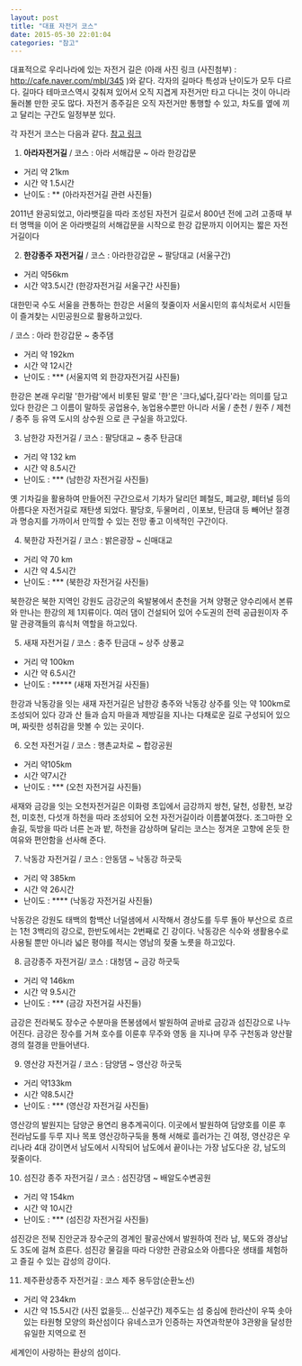 ```yaml
---
layout: post
title: "대표 자전거 코스"
date: 2015-05-30 22:01:04
categories: "참고"
---
```


대표적으로 우리나라에 있는 자전거 길은 (아래 사진 링크 (사진첨부) : http://cafe.naver.com/mbl/345 )와 같다.
각자의 길마다 특성과 난이도가 모두 다르다. 길마다 테마코스역시 갖춰져 
있어서 오직 지겹게 자전거만 타고 다니는 것이 아니라 둘러볼 만한
곳도 많다. 자전거 종주길은 오직 자전거만 통행할 수 있고, 차도를 옆에 
끼고 달리는 구간도 일정부분 있다.

각 자전거 코스는 다음과 같다.
[참고 링크](http://www.riverguide.go.kr/cycleTour/main/index.do?RIVER_CD=RVRH&CRS_NO=41)

1. **아라자전거길** / 코스 : 아라 서해갑문 ~ 아라 한강갑문		
 - 거리 약 21km
 - 시간 약 1.5시간
 - 난이도 : **
(아라자전거길 관련 사진들)

2011년 완공되었고, 아라뱃길을 따라 조성된 자전거 길로서 800년 전에 
고려 고종때 부터 명맥을 이어 온 아라뱃길의 서해갑문을 시작으로 한강
갑문까지 이어지는 짧은 자전거길이다

2. **한강종주 자전거길** / 코스 : 아라한강갑문 ~ 팔당대교
(서울구간) 
 - 거리 약56km 
 - 시간 약3.5시간
(한강자전거길 서울구간 사진들)

대한민국 수도 서울을 관통하는 한강은 서울의 젖줄이자 서울시민의 휴식처로서 
시민들이 즐겨찾는 시민공원으로 활용하고있다.

 / 코스 : 아라 한강갑문 ~ 충주댐
 - 거리 약 192km 
 - 시간 약 12시간 
 - 난이도 : ***
(서울지역 외 한강자전거길 사진들)

한강은 본래 우리말 '한가람'에서 비롯된 말로 '한'은 '크다,넓다,길다'라는
의미를 담고 있다 한강은 그 이름이 말하듯 공업용수, 농업용수뿐만 
아니라 서울 / 춘천 / 원주 / 제천 / 충주 등 유역 도시의 상수원
으로 큰 구실을 하고있다.

3. 남한강 자전거길 / 코스 : 팔당대교 ~ 충주 탄금대
 - 거리 약 132 km
 - 시간 약 8.5시간
 - 난이도 : ***
(남한강 자전거길 사진들)

옛 기차길을 활용하여 만들어진 구간으로서 기차가 달리던 폐철도, 폐교량, 
폐터널 등의 아름다운 자전거길로 재탄생 되었다. 팔당호, 두물머리
, 이포보, 탄금대 등 빼어난 절경과 명승지를 가까이서 만끽할 수 있는
전망 좋고 이색적인 구간이다.

4. 북한강 자전거길 / 코스 : 밝은광장 ~ 신매대교
 - 거리 약 70 km
 - 시간 약 4.5시간
 - 난이도 : ***
(북한강 자전거길 사진들)

북한강은 북한 지역인 강원도 금강군의 옥발봉에서 춘천을 거쳐 양평군 
양수리에서 본류와 만나는 한강의 제 1지류이다. 여러 댐이 건설되어 있어
수도권의 전력 공급원이자 주말 관광객들의 휴식처 역할을 하고있다.

5. 새재 자전거길 / 코스 : 충주 탄금대 ~ 상주 상풍교
 - 거리 약 100km
 - 시간 약 6.5시간
 - 난이도 : *****
(새재 자전거길 사진들)

한강과 낙동강을 잇는 새재 자전거길은 남한강 충주와 낙동강 상주를 잇는 
약 100km로 조성되어 있다 강과 산 들과 습지 마을과 제방길을 지나는 
다채로운 길로 구성되어 있으며, 짜릿한 성취감을 맛볼 수 있는 곳이다.

6. 오천 자전거길 / 코스 : 행촌교차로 ~ 합강공원
 - 거리 약105km 
 - 시간 약7시간
 - 난이도 : ***
(오천 자전거길 사진들)

새재와 금강을 잇는 오천자전거길은 이화령 초입에서 금강까지 쌍천, 달천,
성황천, 보강천, 미호천, 다섯개 하천을 따라 조성되어 오천 자전거길이라 
이름붙여졌다. 조그마한 오솔길, 둑방을 따라 너른 논과 밭, 하천을
감상하며 달리는 코스는 정겨운 고향에 온듯 한 여유와 편안함을 선사해 준다.

7. 낙동강 자전거길 / 코스 : 안동댐 ~ 낙동강 하굿둑
 - 거리 약 385km 
 - 시간 약 26시간
 - 난이도 : ****
(낙동강 자전거길 사진들)

낙동강은 강원도 태백의 함백산 너덜샘에서 시작해서 경상도를 두루 돌아 
부산으로 흐르는 1천 3백리의 강으로, 한반도에서는 2번째로 긴 강이다.
낙동강은 식수와 생활용수로 사용될 뿐만 아니라 넓은 평야를 적시는 
영남의 젖줄 노릇을 하고있다.

8. 금강종주 자전거길/ 코스 : 대청댐 ~ 금강 하굿둑
 - 거리 약 146km 
 - 시간 약 9.5시간
 -  난이도 : ***
(금강 자전거길 사진들)

금강은 전라북도 장수군 수분마을 뜬봉샘에서 발원하여 곧바로 금강과 
섬진강으로 나누어진다. 금강은 장수를 거쳐 호수를 이룬후 무주와 영동
을 지나며 무주 구천동과 양산팔경의 절경을 만들어낸다.

9. 영산강 자전거길 / 코스 : 담양댐 ~ 영산강 하굿둑
 - 거리 약133km 
 - 시간 약8.5시간
 - 난이도 : ***
(영산강 자전거길 사진들)


영산강의 발원지는 담양군 용연리 용추계곡이다. 이곳에서 발원하여 담양호를 
이룬 후 전라남도를 두루 지나 목포 영산강하구둑을 통해 서해로 흘러가는 
긴 여정, 영산강은 우리나라 4대 강이면서 남도에서 시작되어 
남도에서 끝이나는 가장 남도다운 강, 남도의 젖줄이다.

10. 섬진강 종주 자전거길 / 코스 : 섬진강댐 ~ 배알도수변공원
 - 거리 약 154km
 - 시간 약 10시간
 -  난이도 : ***
(섬진강 자전거길 사진들)

섬진강은 전북 진안군과 장수군의 경계인 팔공산에서 발원하여 전라 남, 북도와 
경상남도 3도에 걸쳐 흐른다. 섬진강 물길을 따라 다양한 관광요소와 
아름다운 생태를 체험하고 즐길 수 있는 감성의 강이다.

11. 제주환상종주 자전거길 : 코스 제주 용두암(순환노선)
 - 거리 약 234km
 - 시간 약 15.5시간
(사진 없을듯... 신설구간)
제주도는 섬 중심에 한라산이 우뚝 솟아 있는 타원형 모양의 화산섬이다
유네스코가 인증하는 자연과학분야 3관왕을 달성한 유일한 지역으로 전 

세계인이 사랑하는 환상의 섬이다.


